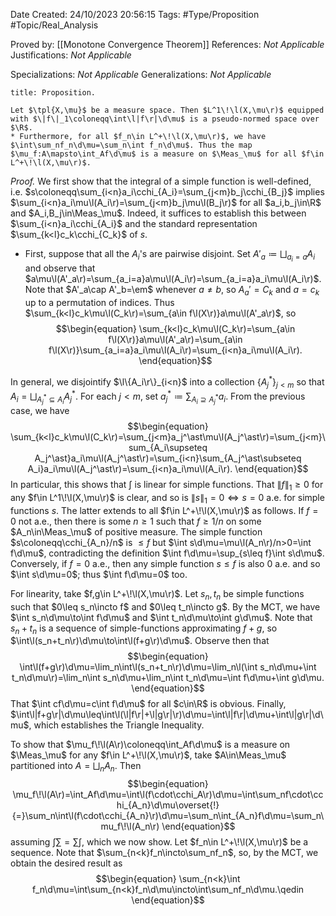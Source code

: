<div class="topSpace"></div>

Date Created: 24/10/2023 20:56:15
Tags: #Type/Proposition #Topic/Real_Analysis

Proved by: [[Monotone Convergence Theorem]]
References: <i>Not Applicable</i>
Justifications: <i>Not Applicable</i>

Specializations: <i>Not Applicable</i>
Generalizations: <i>Not Applicable</i>

``` ad-Proposition
title: Proposition.

Let $\tpl{X,\mu}$ be a measure space. Then $L^1\!\l(X,\mu\r)$ equipped with $\|f\|_1\coloneqq\int\l|f\r|\d\mu$ is a pseudo-normed space over $\R$.
* Furthermore, for all $f_n\in L^+\!\l(X,\mu\r)$, we have $\int\sum_nf_n\d\mu=\sum_n\int f_n\d\mu$. Thus the map $\mu_f:A\mapsto\int_Af\d\mu$ is a measure on $\Meas_\mu$ for all $f\in L^+\!\l(X,\mu\r)$.

```

<i>Proof.</i> We first show that the integral of a simple function is well-defined, i.e. $s\coloneqq\sum_{i<n}a_i\cchi_{A_i}=\sum_{j<m}b_j\cchi_{B_j}$ implies $\sum_{i<n}a_i\mu\l(A_i\r)=\sum_{j<m}b_j\mu\l(B_j\r)$ for all $a_i,b_j\in\R$ and $A_i,B_j\in\Meas_\mu$. Indeed, it suffices to establish this between $\sum_{i<n}a_i\cchi_{A_i}$ and the standard representation $\sum_{k<l}c_k\cchi_{C_k}$ of $s$.
* First, suppose that all the $A_i$'s are pairwise disjoint. Set $A'_a\coloneqq\bigsqcup_{a_i=a}A_i$ and observe that $a\mu\l(A'_a\r)=\sum_{a_i=a}a\mu\l(A_i\r)=\sum_{a_i=a}a_i\mu\l(A_i\r)$. Note that $A'_a\cap A'_b=\em$ whenever $a\neq b$, so $A_a'=C_k$ and $a=c_k$ up to a permutation of indices. Thus $\sum_{k<l}c_k\mu\l(C_k\r)=\sum_{a\in f\l(X\r)}a\mu\l(A'_a\r)$, so
$$\begin{equation}
    \sum_{k<l}c_k\mu\l(C_k\r)=\sum_{a\in f\l(X\r)}a\mu\l(A'_a\r)=\sum_{a\in f\l(X\r)}\sum_{a_i=a}a_i\mu\l(A_i\r)=\sum_{i<n}a_i\mu\l(A_i\r).
\end{equation}$$

In general, we disjointify $\l\{A_i\r\}_{i<n}$ into a collection $\{A_j^\ast\}_{j<m}$ so that $A_i=\bigsqcup_{A_j^\ast\subseteq A_i}A_j^\ast$. For each $j<m$, set $a_j^\ast\coloneqq\sum_{A_i\supseteq A_j^\ast}a_i$. From the previous case, we have
$$\begin{equation}
    \sum_{k<l}c_k\mu\l(C_k\r)=\sum_{j<m}a_j^\ast\mu\l(A_j^\ast\r)=\sum_{j<m}\sum_{A_i\supseteq A_j^\ast}a_i\mu\l(A_j^\ast\r)=\sum_{i<n}\sum_{A_j^\ast\subseteq A_i}a_i\mu\l(A_j^\ast\r)=\sum_{i<n}a_i\mu\l(A_i\r).
\end{equation}$$
In particular, this shows that $\int$ is linear for simple functions. That $\|f\|_1\geq0$ for any $f\in L^1\!\l(X,\mu\r)$ is clear, and so is $\|s\|_1=0\Leftrightarrow s=0$ a.e. for simple functions $s$. The latter extends to all $f\in L^+\!\l(X,\mu\r)$ as follows. If $f=0$ not a.e., then there is some $n\geq1$ such that $f\geq1/n$ on some $A_n\in\Meas_\mu$ of positive measure. The simple function $s\coloneqq\cchi_{A_n}/n$ is $\leq f$ but $\int s\d\mu=\mu\l(A_n\r)/n>0=\int f\d\mu$, contradicting the definition $\int f\d\mu=\sup_{s\leq f}\int s\d\mu$. Conversely, if $f=0$ a.e., then any simple function $s\leq f$ is also $0$ a.e. and so $\int s\d\mu=0$; thus $\int f\d\mu=0$ too.

For linearity, take $f,g\in L^+\!\l(X,\mu\r)$. Let $s_n,t_n$ be simple functions such that $0\leq s_n\incto f$ and $0\leq t_n\incto g$. By the MCT, we have $\int s_n\d\mu\to\int f\d\mu$ and $\int t_n\d\mu\to\int g\d\mu$. Note that $s_n+t_n$ is a sequence of simple-functions approximating $f+g$, so $\int\l(s_n+t_n\r)\d\mu\to\int\l(f+g\r)\d\mu$. Observe then that
$$\begin{equation}
    \int\l(f+g\r)\d\mu=\lim_n\int\l(s_n+t_n\r)\d\mu=\lim_n\l(\int s_n\d\mu+\int t_n\d\mu\r)=\lim_n\int s_n\d\mu+\lim_n\int t_n\d\mu=\int f\d\mu+\int g\d\mu.
\end{equation}$$
That $\int cf\d\mu=c\int f\d\mu$ for all $c\in\R$ is obvious. Finally, $\int\l|f+g\r|\d\mu\leq\int\l(\l|f\r|+\l|g\r|\r)\d\mu=\int\l|f\r|\d\mu+\int\l|g\r|\d\mu$, which establishes the Triangle Inequality.

To show that $\mu_f\!\l(A\r)\coloneqq\int_Af\d\mu$ is a measure on $\Meas_\mu$ for any $f\in L^+\!\l(X,\mu\r)$, take $A\in\Meas_\mu$ partitioned into $A=\bigsqcup_nA_n$. Then
$$\begin{equation}
    \mu_f\!\l(A\r)=\int_Af\d\mu=\int\l(f\cdot\cchi_A\r)\d\mu=\int\sum_nf\cdot\cchi_{A_n}\d\mu\overset{!}{=}\sum_n\int\l(f\cdot\cchi_{A_n}\r)\d\mu=\sum_n\int_{A_n}f\d\mu=\sum_n\mu_f\!\l(A_n\r)
\end{equation}$$
assuming $\int\sum=\sum\int$, which we now show. Let $f_n\in L^+\!\l(X,\mu\r)$ be a sequence. Note that $\sum_{n<k}f_n\incto\sum_nf_n$, so, by the MCT, we obtain the desired result as
$$\begin{equation}
    \sum_{n<k}\int f_n\d\mu=\int\sum_{n<k}f_n\d\mu\incto\int\sum_nf_n\d\mu.\qedin
\end{equation}$$

